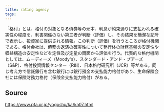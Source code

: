 ```yaml
---
title: rating agency
tags: 
---
```


「格付」とは、格付の対象となる債券等の元本、利息が約束通りに支払われる確実性の程度を、利害関係のない第三者が判断（評価）し、その結果を簡潔な記号で表示し、投資家に提供される情報。この判断（評価）を行うところが格付機関である。格付会社は、債務の返済の確実性について発行体の財務基盤の安定性や収益構造の安定性などを定性及び定量の両面から評価を行う。代表的な格付機関としては、ムーディーズ（Moody's）、スタンダード・アンド・プアーズ（S&P）、格付投資情報センター（R&I）、日本格付研究所（JCR）等がある。同じ考え方で信託銀行を含む銀行には銀行預金の支払能力格付があり、生命保険会社には保険財務力格付（保険金支払能力格付）がある。

## Source
https://www.pfa.or.jp/yogoshu/ka/ka07.html